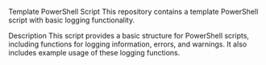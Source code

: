 Template PowerShell Script
This repository contains a template PowerShell script with basic logging functionality.

Description
This script provides a basic structure for PowerShell scripts, including functions for logging information, errors, and warnings. It also includes example usage of these logging functions.
